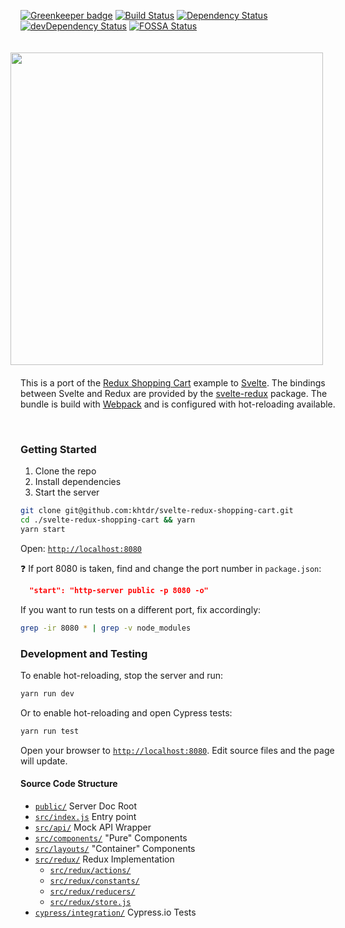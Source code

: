 [![Greenkeeper badge](https://badges.greenkeeper.io/khtdr/svelte-redux-shopping-cart.svg)](https://greenkeeper.io/)
[![Build Status](https://travis-ci.org/khtdr/svelte-redux-shopping-cart.svg?branch=master)](https://travis-ci.org/khtdr/svelte-redux-shopping-cart)
[![Dependency Status](https://david-dm.org/khtdr/svelte-redux-shopping-cart/master.svg)](https://david-dm.org/khtdr/svelte-redux-shopping-cart/master)
[![devDependency Status](https://david-dm.org/khtdr/svelte-redux-shopping-cart/master/dev-status.svg)](https://david-dm.org/khtdr/svelte-redux-shopping-cart/master#type=dev)
[![FOSSA Status](https://app.fossa.io/api/projects/git%2Bgithub.com%2Fkhtdr%2Fsvelte-redux-shopping-cart.svg?type=shield)](https://app.fossa.io/projects/git%2Bgithub.com%2Fkhtdr%2Fsvelte-redux-shopping-cart?ref=badge_shield)

<img align="right" width="500" src="https://raw.githubusercontent.com/khtdr/svelte-redux-shopping-cart/master/sreenshot.png" style="max-width:100%;margin:20px" />

This is a port of the [Redux Shopping Cart](https://github.com/reactjs/redux/tree/master/examples/shopping-cart/) example to [Svelte](https://svelte.technology/).  The bindings between Svelte and Redux are provided by the [svelte-redux](https://github.com/UnwrittenFun/svelte-redux) package.  The bundle is build with [Webpack](https://webpack.js.org/) and is configured with hot-reloading available.

<br clear="all" />

### Getting Started

  1. Clone the repo
  2. Install dependencies
  3. Start the server

```bash
git clone git@github.com:khtdr/svelte-redux-shopping-cart.git
cd ./svelte-redux-shopping-cart && yarn
yarn start
```
Open: <code>[http://localhost:8080](http://localhost:8080)</code>

:question: If port 8080 is taken, find and change the port number in `package.json`:
```json
  "start": "http-server public -p 8080 -o"
```

If you want to run tests on a different port, fix accordingly:
```bash
grep -ir 8080 * | grep -v node_modules
```

### Development and Testing

To enable hot-reloading, stop the server and run:
```bash
yarn run dev
```

Or to enable hot-reloading and open Cypress tests:
```bash
yarn run test
```

Open your browser to <code>[http://localhost:8080](http://localhost:8080)</code>. Edit source files and the page will update.

#### Source Code Structure

* <code>[public/](https://github.com/khtdr/svelte-redux-shopping-cart/blob/master/public)</code> Server Doc Root
* <code>[src/index.js](https://github.com/khtdr/svelte-redux-shopping-cart/blob/master/src/index.js)</code> Entry point
* <code>[src/api/](https://github.com/khtdr/svelte-redux-shopping-cart/blob/master/src/api)</code> Mock API Wrapper
* <code>[src/components/](https://github.com/khtdr/svelte-redux-shopping-cart/blob/master/src/components)</code> "Pure" Components
* <code>[src/layouts/](https://github.com/khtdr/svelte-redux-shopping-cart/blob/master/src/layouts)</code> "Container" Components
* <code>[src/redux/](https://github.com/khtdr/svelte-redux-shopping-cart/blob/master/src/redux)</code> Redux Implementation
    - <code>[src/redux/actions/](https://github.com/khtdr/svelte-redux-shopping-cart/blob/master/src/redux/actions)</code>
    - <code>[src/redux/constants/](https://github.com/khtdr/svelte-redux-shopping-cart/blob/master/src/redux/constants)</code>
    - <code>[src/redux/reducers/](https://github.com/khtdr/svelte-redux-shopping-cart/blob/master/src/redux/reducers)</code>
    - <code>[src/redux/store.js](https://github.com/khtdr/svelte-redux-shopping-cart/blob/master/src/redux/store.js)</code>
* <code>[cypress/integration/](https://github.com/khtdr/svelte-redux-shopping-cart/blob/master/cypress/integration)</code> Cypress.io Tests
